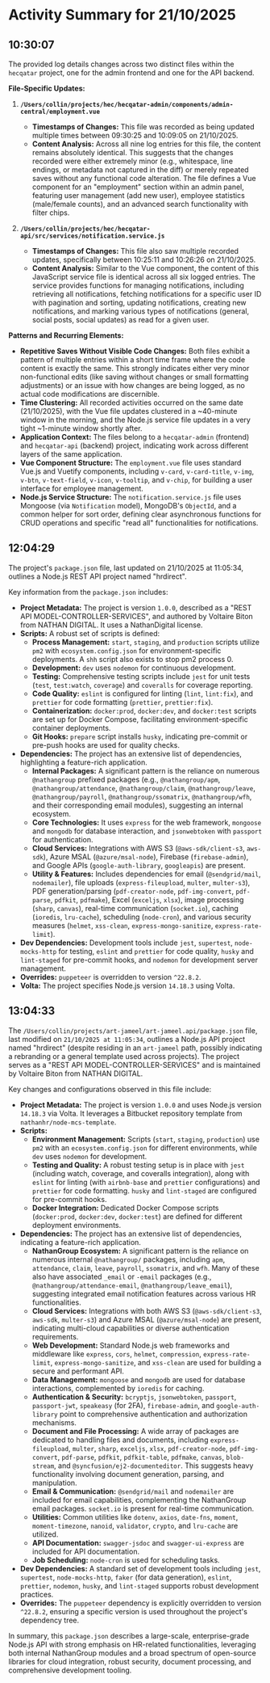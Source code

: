 # Activity Summary for 21/10/2025

## 10:30:07
The provided log details changes across two distinct files within the `hecqatar` project, one for the admin frontend and one for the API backend.

**File-Specific Updates:**

1.  **`/Users/collin/projects/hec/hecqatar-admin/components/admin-central/employment.vue`**
    *   **Timestamps of Changes:** This file was recorded as being updated multiple times between 09:30:25 and 10:09:05 on 21/10/2025.
    *   **Content Analysis:** Across all nine log entries for this file, the content remains absolutely identical. This suggests that the changes recorded were either extremely minor (e.g., whitespace, line endings, or metadata not captured in the diff) or merely repeated saves without any functional code alteration. The file defines a Vue component for an "employment" section within an admin panel, featuring user management (add new user), employee statistics (male/female counts), and an advanced search functionality with filter chips.

2.  **`/Users/collin/projects/hec/hecqatar-api/src/services/notification.service.js`**
    *   **Timestamps of Changes:** This file also saw multiple recorded updates, specifically between 10:25:11 and 10:26:26 on 21/10/2025.
    *   **Content Analysis:** Similar to the Vue component, the content of this JavaScript service file is identical across all six logged entries. The service provides functions for managing notifications, including retrieving all notifications, fetching notifications for a specific user ID with pagination and sorting, updating notifications, creating new notifications, and marking various types of notifications (general, social posts, social updates) as read for a given user.

**Patterns and Recurring Elements:**

*   **Repetitive Saves Without Visible Code Changes:** Both files exhibit a pattern of multiple entries within a short time frame where the code content is exactly the same. This strongly indicates either very minor non-functional edits (like saving without changes or small formatting adjustments) or an issue with how changes are being logged, as no actual code modifications are discernible.
*   **Time Clustering:** All recorded activities occurred on the same date (21/10/2025), with the Vue file updates clustered in a ~40-minute window in the morning, and the Node.js service file updates in a very tight ~1-minute window shortly after.
*   **Application Context:** The files belong to a `hecqatar-admin` (frontend) and `hecqatar-api` (backend) project, indicating work across different layers of the same application.
*   **Vue Component Structure:** The `employment.vue` file uses standard Vue.js and Vuetify components, including `v-card`, `v-card-title`, `v-img`, `v-btn`, `v-text-field`, `v-icon`, `v-tooltip`, and `v-chip`, for building a user interface for employee management.
*   **Node.js Service Structure:** The `notification.service.js` file uses Mongoose (via `Notification` model), MongoDB's `ObjectId`, and a common helper for sort order, defining clear asynchronous functions for CRUD operations and specific "read all" functionalities for notifications.

## 12:04:29
The project's `package.json` file, last updated on 21/10/2025 at 11:05:34, outlines a Node.js REST API project named "hrdirect".

Key information from the `package.json` includes:

*   **Project Metadata:** The project is version `1.0.0`, described as a "REST API MODEL-CONTROLLER-SERVICES", and authored by Voltaire Biton from NATHAN DIGITAL. It uses a NathanDigital license.
*   **Scripts:** A robust set of scripts is defined:
    *   **Process Management:** `start`, `staging`, and `production` scripts utilize `pm2` with `ecosystem.config.json` for environment-specific deployments. A `shh` script also exists to stop pm2 process 0.
    *   **Development:** `dev` uses `nodemon` for continuous development.
    *   **Testing:** Comprehensive testing scripts include `jest` for unit tests (`test`, `test:watch`, `coverage`) and `coveralls` for coverage reporting.
    *   **Code Quality:** `eslint` is configured for linting (`lint`, `lint:fix`), and `prettier` for code formatting (`prettier`, `prettier:fix`).
    *   **Containerization:** `docker:prod`, `docker:dev`, and `docker:test` scripts are set up for Docker Compose, facilitating environment-specific container deployments.
    *   **Git Hooks:** `prepare` script installs `husky`, indicating pre-commit or pre-push hooks are used for quality checks.
*   **Dependencies:** The project has an extensive list of dependencies, highlighting a feature-rich application.
    *   **Internal Packages:** A significant pattern is the reliance on numerous `@nathangroup` prefixed packages (e.g., `@nathangroup/apm`, `@nathangroup/attendance`, `@nathangroup/claim`, `@nathangroup/leave`, `@nathangroup/payroll`, `@nathangroup/ssomatrix`, `@nathangroup/wfh`, and their corresponding email modules), suggesting an internal ecosystem.
    *   **Core Technologies:** It uses `express` for the web framework, `mongoose` and `mongodb` for database interaction, and `jsonwebtoken` with `passport` for authentication.
    *   **Cloud Services:** Integrations with AWS S3 (`@aws-sdk/client-s3`, `aws-sdk`), Azure MSAL (`@azure/msal-node`), Firebase (`firebase-admin`), and Google APIs (`google-auth-library`, `googleapis`) are present.
    *   **Utility & Features:** Includes dependencies for email (`@sendgrid/mail`, `nodemailer`), file uploads (`express-fileupload`, `multer`, `multer-s3`), PDF generation/parsing (`pdf-creator-node`, `pdf-img-convert`, `pdf-parse`, `pdfkit`, `pdfmake`), Excel (`exceljs`, `xlsx`), image processing (`sharp`, `canvas`), real-time communication (`socket.io`), caching (`ioredis`, `lru-cache`), scheduling (`node-cron`), and various security measures (`helmet`, `xss-clean`, `express-mongo-sanitize`, `express-rate-limit`).
*   **Dev Dependencies:** Development tools include `jest`, `supertest`, `node-mocks-http` for testing, `eslint` and `prettier` for code quality, `husky` and `lint-staged` for pre-commit hooks, and `nodemon` for development server management.
*   **Overrides:** `puppeteer` is overridden to version `^22.8.2`.
*   **Volta:** The project specifies Node.js version `14.18.3` using Volta.

## 13:04:33
The `/Users/collin/projects/art-jameel/art-jameel.api/package.json` file, last modified on `21/10/2025 at 11:05:34`, outlines a Node.js API project named "hrdirect" (despite residing in an `art-jameel` path, possibly indicating a rebranding or a general template used across projects). The project serves as a "REST API MODEL-CONTROLLER-SERVICES" and is maintained by Voltaire Biton from NATHAN DIGITAL.

Key changes and configurations observed in this file include:

*   **Project Metadata:** The project is version `1.0.0` and uses Node.js version `14.18.3` via Volta. It leverages a Bitbucket repository template from `nathanhr/node-mcs-template`.
*   **Scripts:**
    *   **Environment Management:** Scripts (`start`, `staging`, `production`) use `pm2` with an `ecosystem.config.json` for different environments, while `dev` uses `nodemon` for development.
    *   **Testing and Quality:** A robust testing setup is in place with `jest` (including watch, coverage, and coveralls integration), along with `eslint` for linting (with `airbnb-base` and `prettier` configurations) and `prettier` for code formatting. `husky` and `lint-staged` are configured for pre-commit hooks.
    *   **Docker Integration:** Dedicated Docker Compose scripts (`docker:prod`, `docker:dev`, `docker:test`) are defined for different deployment environments.
*   **Dependencies:** The project has an extensive list of dependencies, indicating a feature-rich application.
    *   **NathanGroup Ecosystem:** A significant pattern is the reliance on numerous internal `@nathangroup/` packages, including `apm`, `attendance`, `claim`, `leave`, `payroll`, `ssomatrix`, and `wfh`. Many of these also have associated `_email` or `-email` packages (e.g., `@nathangroup/attendance-email`, `@nathangroup/leave_email`), suggesting integrated email notification features across various HR functionalities.
    *   **Cloud Services:** Integrations with both AWS S3 (`@aws-sdk/client-s3`, `aws-sdk`, `multer-s3`) and Azure MSAL (`@azure/msal-node`) are present, indicating multi-cloud capabilities or diverse authentication requirements.
    *   **Web Development:** Standard Node.js web frameworks and middleware like `express`, `cors`, `helmet`, `compression`, `express-rate-limit`, `express-mongo-sanitize`, and `xss-clean` are used for building a secure and performant API.
    *   **Data Management:** `mongoose` and `mongodb` are used for database interactions, complemented by `ioredis` for caching.
    *   **Authentication & Security:** `bcryptjs`, `jsonwebtoken`, `passport`, `passport-jwt`, `speakeasy` (for 2FA), `firebase-admin`, and `google-auth-library` point to comprehensive authentication and authorization mechanisms.
    *   **Document and File Processing:** A wide array of packages are dedicated to handling files and documents, including `express-fileupload`, `multer`, `sharp`, `exceljs`, `xlsx`, `pdf-creator-node`, `pdf-img-convert`, `pdf-parse`, `pdfkit`, `pdfkit-table`, `pdfmake`, `canvas`, `blob-stream`, and `@syncfusion/ej2-documenteditor`. This suggests heavy functionality involving document generation, parsing, and manipulation.
    *   **Email & Communication:** `@sendgrid/mail` and `nodemailer` are included for email capabilities, complementing the NathanGroup email packages. `socket.io` is present for real-time communication.
    *   **Utilities:** Common utilities like `dotenv`, `axios`, `date-fns`, `moment`, `moment-timezone`, `nanoid`, `validator`, `crypto`, and `lru-cache` are utilized.
    *   **API Documentation:** `swagger-jsdoc` and `swagger-ui-express` are included for API documentation.
    *   **Job Scheduling:** `node-cron` is used for scheduling tasks.
*   **Dev Dependencies:** A standard set of development tools including `jest`, `supertest`, `node-mocks-http`, `faker` (for data generation), `eslint`, `prettier`, `nodemon`, `husky`, and `lint-staged` supports robust development practices.
*   **Overrides:** The `puppeteer` dependency is explicitly overridden to version `^22.8.2`, ensuring a specific version is used throughout the project's dependency tree.

In summary, this `package.json` describes a large-scale, enterprise-grade Node.js API with strong emphasis on HR-related functionalities, leveraging both internal NathanGroup modules and a broad spectrum of open-source libraries for cloud integration, robust security, document processing, and comprehensive development tooling.